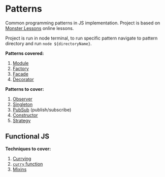 # Patterns

Common programming patterns in JS implementation. Project is based on [Monster Lessons](https://monsterlessons.com/project/categories/javascript) online lessons.

Project is run in node terminal, to run specific pattern navigate to pattern directory and run `node ${directoryName}`.

**Patterns covered:**

1. [Module](./module/index.md)
1. [Factory](./factory/index.md)
1. [Facade](./facade/index.md)
1. [Decorator](./decorator/index.md)

**Patterns to cover:**

1. [Observer](https://monsterlessons.com/project/lessons/observer-pattern-v-javascript)
1. [Singleton](https://monsterlessons.com/project/lessons/singleton-pattiern-v-javascript)
1. [PubSub](https://monsterlessons.com/project/lessons/publishsubscribe-v-javascript) (publish/subscribe)
1. [Constructor](https://monsterlessons.com/project/lessons/constructor-pattern-v-javascript)
1. [Strategy](https://monsterlessons.com/project/lessons/strategy-pattern-v-javascript)

## Functional JS

**Techniques to cover:**

1. [Currying](https://monsterlessons.com/project/lessons/karrirovanie-currying-v-javascript)
1. [`curry` function](https://monsterlessons.com/project/lessons/pishem-funkciyu-curry-v-javascript)
1. [Mixins](https://monsterlessons.com/project/lessons/primiesi-v-javascript-funktsiia-extend)
